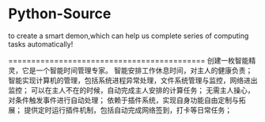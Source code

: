 Python-Source
=============

to create a smart demon,which can help us complete series of computing tasks automatically!

===========================================
创建一枚智能精灵，它是一个智能时间管理专家。
智能安排工作休息时间，对主人的健康负责；
智能实现计算机的管理，包括系统进程异常处理，文件系统管理与监控，网络进出监控；
可以在主人不在的时候，自动完成主人安排的计算任务；
无需主人操心，对条件触发事件进行自动处理；
依赖于插件系统，实现自身功能自由定制与拓展；
提供定时运行插件机制，包括自动完成网络签到，打卡等日常任务；
